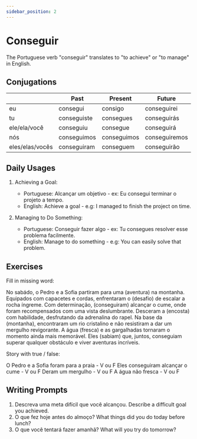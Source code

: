 ```yaml
---
sidebar_position: 2
---
```


# Conseguir

The Portuguese verb "conseguir" translates to "to achieve" or "to manage" in English.

## Conjugations

|                 | Past        | Present     | Future        |
| --------------- | ----------- | ----------- | ------------- |
| eu              | consegui    | consigo     | conseguirei   |
| tu              | conseguiste | consegues   | conseguirás   |
| ele/ela/você    | conseguiu   | consegue    | conseguirá    |
| nós             | conseguimos | conseguimos | conseguiremos |
| eles/elas/vocês | conseguiram | conseguem   | conseguirão   |

## Daily Usages

1. Achieving a Goal:

   - Portuguese: Alcançar um objetivo - ex: Eu consegui terminar o projeto a tempo.
   - English: Achieve a goal - e.g: I managed to finish the project on time.

2. Managing to Do Something:

   - Portuguese: Conseguir fazer algo - ex: Tu consegues resolver esse problema facilmente.
   - English: Manage to do something - e.g: You can easily solve that problem.

## Exercises

Fill in missing word:

No sabádo, o Pedro e a Sofia partiram para uma (aventura) na montanha. Equipados com capacetes e cordas, enfrentaram o (desafio) de escalar a rocha íngreme. Com determinação, (conseguiram) alcançar o cume, onde foram recompensados com uma vista deslumbrante. Desceram a (encosta) com habilidade, desfrutando da adrenalina do rapel. Na base da (montanha), encontraram um rio cristalino e não resistiram a dar um mergulho revigorante. A água (fresca) e as gargalhadas tornaram o momento ainda mais memorável. Eles (sabiam) que, juntos, conseguiam superar qualquer obstáculo e viver aventuras incríveis.

Story with true / false:

O Pedro e a Sofia foram para a praia - V ou F
Eles conseguiram alcançar o cume - V ou F
Deram um mergulho - V ou F
A água não fresca - V ou F

## Writing Prompts

1. Descreva uma meta difícil que você alcançou. Describe a difficult goal you achieved.
2. O que fez hoje antes do almoço? What things did you do today before lunch?
3. O que você tentará fazer amanhã? What will you try do tomorrow?
